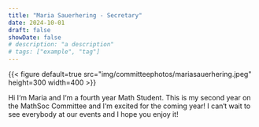 ```yaml
---
title: "Maria Sauerhering - Secretary"
date: 2024-10-01
draft: false
showDate: false
# description: "a description"
# tags: ["example", "tag"]
---
```

{{< figure default=true src="img/committeephotos/mariasauerhering.jpeg" height=300 width=400 >}}

Hi I‘m Maria and I‘m a fourth year Math Student. This is my second year on the MathSoc Committee and I‘m excited for the coming year! I can‘t wait to see everybody at our events and I hope you enjoy it!
